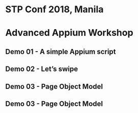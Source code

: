 # STP Conf 2018, Manila
# Advanced Appium Workshop
## Demo 01 - A simple Appium script
## Demo 02 - Let’s swipe
## Demo 03 - Page Object Model
## Demo 03 - Page Object Model
